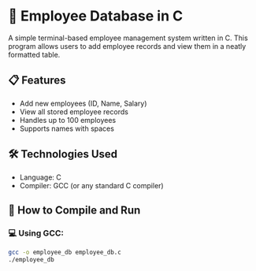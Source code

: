 # 🧾 Employee Database in C

A simple terminal-based employee management system written in C. This program allows users to add employee records and view them in a neatly formatted table.

## 📋 Features

- Add new employees (ID, Name, Salary)
- View all stored employee records
- Handles up to 100 employees
- Supports names with spaces

## 🛠️ Technologies Used

- Language: C
- Compiler: GCC (or any standard C compiler)

## 🚀 How to Compile and Run

### 💻 Using GCC:

```bash
gcc -o employee_db employee_db.c
./employee_db
 
